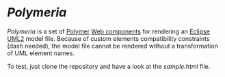 *Polymeria*
========

*Polymeria* is a set of [Polymer](https://www.polymer-project.org/) [Web components](http://www.w3.org/TR/custom-elements/) for rendering an [Eclipse UML2](http://www.eclipse.org/modeling/mdt/?project=uml2) model file. Because of custom elements compatibility constraints (dash needed), the model file cannot be rendered without a transformation of UML element names.

To test, just clone the repository and have a look at the *sample.html* file.